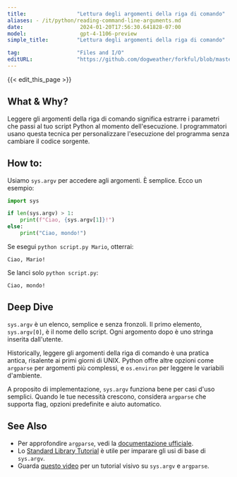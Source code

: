 ```yaml
---
title:                "Lettura degli argomenti della riga di comando"
aliases: - /it/python/reading-command-line-arguments.md
date:                  2024-01-20T17:56:30.641828-07:00
model:                 gpt-4-1106-preview
simple_title:         "Lettura degli argomenti della riga di comando"

tag:                  "Files and I/O"
editURL:              "https://github.com/dogweather/forkful/blob/master/content/it/python/reading-command-line-arguments.md"
---
```


{{< edit_this_page >}}

## What & Why?
Leggere gli argomenti della riga di comando significa estrarre i parametri che passi al tuo script Python al momento dell'esecuzione. I programmatori usano questa tecnica per personalizzare l'esecuzione del programma senza cambiare il codice sorgente.

## How to:
Usiamo `sys.argv` per accedere agli argomenti. È semplice. Ecco un esempio:

```Python
import sys

if len(sys.argv) > 1:
    print(f"Ciao, {sys.argv[1]}!")
else:
    print("Ciao, mondo!")
```

Se esegui `python script.py Mario`, otterrai:

```
Ciao, Mario!
```

Se lanci solo `python script.py`:

```
Ciao, mondo!
```

## Deep Dive
`sys.argv` è un elenco, semplice e senza fronzoli. Il primo elemento, `sys.argv[0]`, è il nome dello script. Ogni argomento dopo è uno stringa inserita dall'utente. 

Historically, leggere gli argomenti della riga di comando è una pratica antica, risalente ai primi giorni di UNIX. Python offre altre opzioni come `argparse` per argomenti più complessi, e `os.environ` per leggere le variabili d'ambiente.

A proposito di implementazione, `sys.argv` funziona bene per casi d'uso semplici. Quando le tue necessità crescono, considera `argparse` che supporta flag, opzioni predefinite e aiuto automatico.

## See Also
- Per approfondire `argparse`, vedi la [documentazione ufficiale](https://docs.python.org/3/library/argparse.html).
- Lo [Standard Library Tutorial](https://docs.python.org/3/tutorial/stdlib.html#command-line-arguments) è utile per imparare gli usi di base di `sys.argv`.
- Guarda [questo video](https://www.youtube.com/watch?v=CqvZ3vGoGs0) per un tutorial visivo su `sys.argv` e `argparse`.
